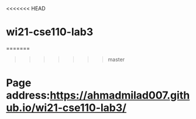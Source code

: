 <<<<<<< HEAD
# wi21-cse110-lab3
=======

>>>>>>> master
# Page address:https://ahmadmilad007.github.io/wi21-cse110-lab3/
